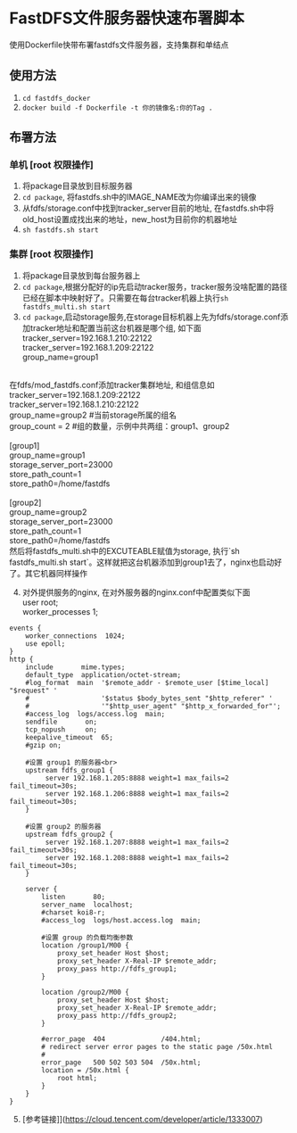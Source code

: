 # FastDFS文件服务器快速布署脚本
使用Dockerfile快带布署fastdfs文件服务器，支持集群和单结点

## 使用方法
1. `cd fastdfs_docker`
2. `docker build -f Dockerfile -t 你的镜像名:你的Tag .`

## 布署方法
### 单机 [root 权限操作]
1. 将package目录放到目标服务器
2. `cd package`, 将fastdfs.sh中的IMAGE_NAME改为你编译出来的镜像
3. 从fdfs/storage.conf中找到tracker_server目前的地址, 在fastdfs.sh中将old_host设置成找出来的地址，new_host为目前你的机器地址
3. `sh fastdfs.sh start`

### 集群 [root 权限操作]
1. 将package目录放到每台服务器上
2. `cd package`,根据分配好的ip先启动tracker服务，tracker服务没啥配置的路径已经在脚本中映射好了。只需要在每台tracker机器上执行`sh fastdfs_multi.sh start`
3. `cd package`,启动storage服务,在storage目标机器上先为fdfs/storage.conf添加tracker地址和配置当前这台机器是哪个组, 如下面<br>
    tracker_server=192.168.1.210:22122<br>
    tracker_server=192.168.1.209:22122<br>
    group_name=group1<br>
<br>
在fdfs/mod_fastdfs.conf添加tracker集群地址, 和组信息如<br>
tracker_server=192.168.1.209:22122<br>
tracker_server=192.168.1.210:22122<br>
group_name=group2                        #当前storage所属的组名<br>
group_count = 2                    #组的数量，示例中共两组：group1、group2<br>
<br>
[group1]<br>
group_name=group1<br>
storage_server_port=23000<br>
store_path_count=1<br>
store_path0=/home/fastdfs<br>
<br>
[group2]<br>
group_name=group2<br>
storage_server_port=23000<br>
store_path_count=1<br>
store_path0=/home/fastdfs<br>
然后将fastdfs_multi.sh中的EXCUTEABLE赋值为storage, 执行`sh fastdfs_multi.sh start`。这样就把这台机器添加到group1去了，nginx也启动好了。其它机器同样操作

4. 对外提供服务的nginx, 在对外服务器的nginx.conf中配置类似下面 <br>
user  root;<br>
worker_processes  1;<br>
```
events {
    worker_connections  1024;
    use epoll;
}
http {
    include       mime.types;
    default_type  application/octet-stream;
    #log_format  main  '$remote_addr - $remote_user [$time_local] "$request" '
    #                  '$status $body_bytes_sent "$http_referer" '
    #                  '"$http_user_agent" "$http_x_forwarded_for"';
    #access_log  logs/access.log  main;
    sendfile       on;
    tcp_nopush     on;
    keepalive_timeout  65;
    #gzip on;

    #设置 group1 的服务器<br>
    upstream fdfs_group1 {
         server 192.168.1.205:8888 weight=1 max_fails=2 fail_timeout=30s;
         server 192.168.1.206:8888 weight=1 max_fails=2 fail_timeout=30s;
    }

    #设置 group2 的服务器
    upstream fdfs_group2 {
         server 192.168.1.207:8888 weight=1 max_fails=2 fail_timeout=30s;
         server 192.168.1.208:8888 weight=1 max_fails=2 fail_timeout=30s;
    }

    server {
        listen       80;
        server_name  localhost;
        #charset koi8-r;
        #access_log  logs/host.access.log  main;

        #设置 group 的负载均衡参数
        location /group1/M00 {
            proxy_set_header Host $host;
            proxy_set_header X-Real-IP $remote_addr;
            proxy_pass http://fdfs_group1;
        }

        location /group2/M00 {
            proxy_set_header Host $host;
            proxy_set_header X-Real-IP $remote_addr;
            proxy_pass http://fdfs_group2;
        }

        #error_page  404              /404.html;
        # redirect server error pages to the static page /50x.html
        #
        error_page   500 502 503 504  /50x.html;
        location = /50x.html {
            root html;
        }
    }
}
```
5. [参考链接]](https://cloud.tencent.com/developer/article/1333007)